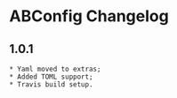 ABConfig Changelog
==================

1.0.1
-----

    * Yaml moved to extras;
    * Added TOML support;
    * Travis build setup.